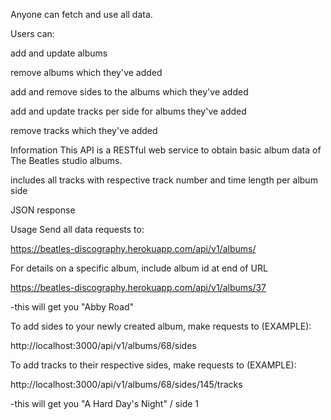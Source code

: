 Anyone can fetch and use all data.

Users can:

  add and update albums

  remove albums which they've added

  add and remove sides to the albums which they've added

  add and update tracks per side for albums they've added

  remove tracks which they've added

Information
This API is a RESTful web service to obtain basic album data of The Beatles studio albums.
  
  includes all tracks with respective track number and time length per album side

  JSON response

Usage
Send all data requests to:

https://beatles-discography.herokuapp.com/api/v1/albums/

For details on a specific album, include album id at end of URL

https://beatles-discography.herokuapp.com/api/v1/albums/37

-this will get you "Abby Road"

To add sides to your newly created album, make requests to (EXAMPLE):

http://localhost:3000/api/v1/albums/68/sides

To add tracks to their respective sides, make requests to (EXAMPLE):

http://localhost:3000/api/v1/albums/68/sides/145/tracks

-this will get you "A Hard Day's Night" / side 1
